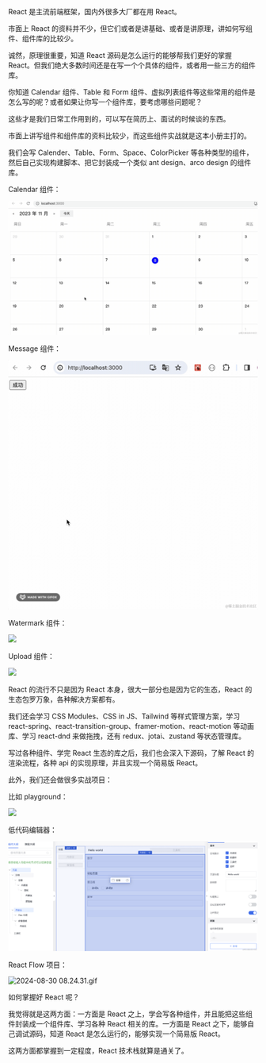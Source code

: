 ﻿React 是主流前端框架，国内外很多大厂都在用 React。

市面上 React 的资料并不少，但它们或者是讲基础、或者是讲原理，讲如何写组件、组件库的比较少。

诚然，原理很重要，知道 React 源码是怎么运行的能够帮我们更好的掌握 React。但我们绝大多数时间还是在写一个个具体的组件，或者用一些三方的组件库。

你知道 Calendar 组件、Table 和 Form 组件、虚拟列表组件等这些常用的组件是怎么写的呢？或者如果让你写一个组件库，要考虑哪些问题呢？

这些才是我们日常工作用到的，可以写在简历上、面试的时候谈的东西。

市面上讲写组件和组件库的资料比较少，而这些组件实战就是这本小册主打的。

我们会写 Calender、Table、Form、Space、ColorPicker 等各种类型的组件，然后自己实现构建脚本、把它封装成一个类似 ant design、arco design 的组件库。

Calendar 组件：

![](./images/fc321f45d0eb4c41b9370dcc1b9f2162~tplv-k3u1fbpfcp-jj-mark:0:0:0:0:q75.image.png)

Message 组件：

![](./images/23725f6715f9461f859402de7ffb3660~tplv-k3u1fbpfcp-jj-mark:0:0:0:0:q75.image.png)

Watermark 组件：

![](./images/9c61ea9bda874c68a65280b11703cd6d~tplv-k3u1fbpfcp-jj-mark:0:0:0:0:q75.image.png)

Upload 组件：

![](./images/66ed4f7cfe6342f88810fd972562d1a6~tplv-k3u1fbpfcp-jj-mark:0:0:0:0:q75.image.png)

React 的流行不只是因为 React 本身，很大一部分也是因为它的生态，React 的生态包罗万象，各种解决方案都有。

我们还会学习 CSS Modules、CSS in JS、Tailwind 等样式管理方案，学习 react-spring、react-transition-group、framer-motion、react-motion 等动画库、学习 react-dnd 来做拖拽，还有 redux、jotai、zustand 等状态管理库。

写过各种组件、学完 React 生态的库之后，我们也会深入下源码，了解 React 的渲染流程，各种 api 的实现原理，并且实现一个简易版 React。

此外，我们还会做很多实战项目：

比如 playground：

![](./images/52a109156fe64a50908195131b8329f5~tplv-k3u1fbpfcp-jj-mark:0:0:0:0:q75.image.png)

低代码编辑器：

![](./images/747cc9a904f64c47b2617a25e3dfa77e~tplv-k3u1fbpfcp-jj-mark:0:0:0:0:q75.image.png)

React Flow 项目：

![2024-08-30 08.24.31.gif](./images/4330865bfb83401dbf81ac40945af092~tplv-k3u1fbpfcp-jj-mark:0:0:0:0:q75.image.png)

如何掌握好 React 呢？

我觉得就是这两方面：一方面是 React 之上，学会写各种组件，并且能把这些组件封装成一个组件库、学习各种 React 相关的库。一方面是 React 之下，能够自己调试源码，知道 React 是怎么运行的，能够实现一个简易版 React。

这两方面都掌握到一定程度，React 技术栈就算是通关了。


